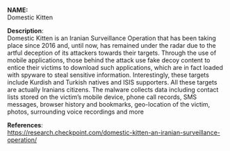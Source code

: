 **NAME:**  
Domestic Kitten  
 
**Description**:   
Domestic Kitten is an Iranian Surveillance Operation that has been taking place since 2016 and, until now, has remained under the radar due to the artful deception of its attackers towards their targets.
Through the use of mobile applications, those behind the attack use fake decoy content to entice their victims to download such applications, which are in fact loaded with spyware to steal sensitive information. Interestingly, these targets include Kurdish and Turkish natives and ISIS supporters. All these targets are actually Iranians citizens.
The malware collects data including contact lists stored on the victim’s mobile device, phone call records, SMS messages, browser history and bookmarks, geo-location of the victim, photos, surrounding voice recordings and more

  
**References**:  
https://research.checkpoint.com/domestic-kitten-an-iranian-surveillance-operation/ 